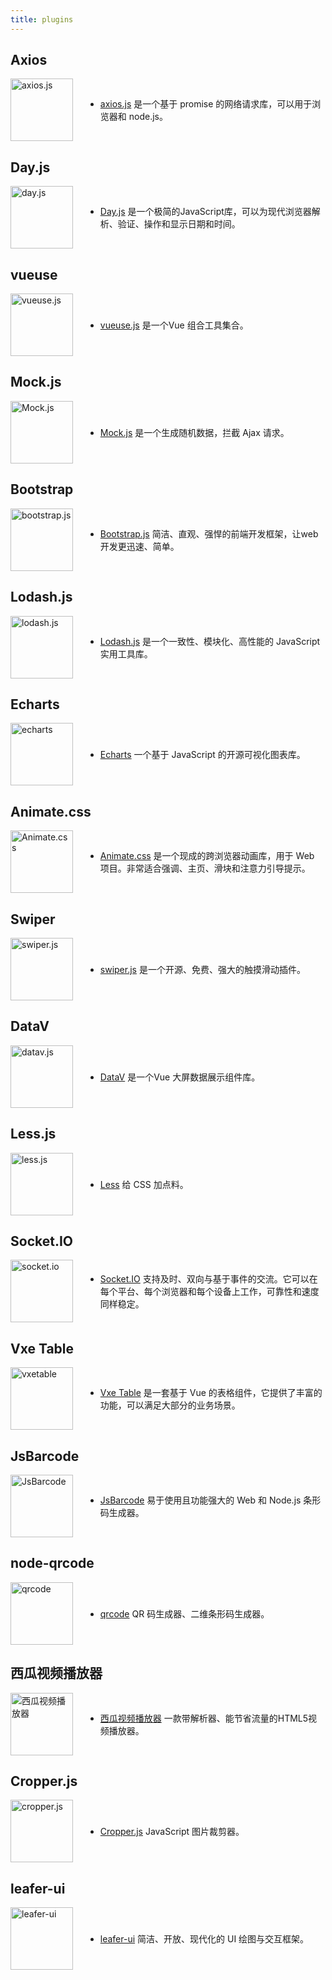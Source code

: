 ```yaml
---
title: plugins
---
```


<script setup>
  import { useData } from 'vitepress'
  const { isDark } = useData()
</script>

## Axios

<div class="introduce">
  <a href="https://www.axios-http.cn/" target="_blank">
    <img src="/assets/axios-logo.png" alt="axios.js" width="100" height="100">
  </a>
  <ul>
    <li> <a href="/plugins/axios">axios.js</a> 是一个基于 promise 的网络请求库，可以用于浏览器和 node.js。</li>
  </ul>
</div>


## Day.js

<div class="introduce">
  <a href="https://dayjs.fenxianglu.cn/" target="_blank">
    <img src="/assets/dayjs-logo.png" alt="day.js" width="100" height="100">
  </a>
  <ul>
    <li> <a href="/plugins/dayjs">Day.js</a> 是一个极简的JavaScript库，可以为现代浏览器解析、验证、操作和显示日期和时间。</li>
  </ul>
</div>


## vueuse

<div class="introduce">
  <a href="https://vueuse.org/" target="_blank">
    <img src="/assets/vueuse-logo.svg" alt="vueuse.js" width="100" height="100">
  </a>
  <ul>
    <li> <a href="/plugins/vueuse">vueuse.js</a> 是一个Vue 组合工具集合。</li>
  </ul>
</div>


## Mock.js

<div class="introduce">
  <a href="http://mockjs.com/" target="_blank">
    <img src="/assets/mock-logo.svg" alt="Mock.js" width="100" height="100">
  </a>
  <ul>
    <li> <a href="/plugins/mock">Mock.js</a> 是一个生成随机数据，拦截 Ajax 请求。</li>
  </ul>
</div>


## Bootstrap

<div class="introduce">
  <a href="https://www.bootcss.com/" target="_blank">
    <img src="/assets/bootstrap-logo.png" alt="bootstrap.js" width="100" height="100">
  </a>
  <ul>
    <li> <a href="/plugins/bootstrap">Bootstrap.js</a> 简洁、直观、强悍的前端开发框架，让web开发更迅速、简单。</li>
  </ul>
</div>


## Lodash.js

<div class="introduce">
  <a href="https://www.lodashjs.com/" target="_blank">
    <img src="/assets/lodash-logo.png" alt="lodash.js" width="100" height="100">
  </a>
  <ul>
    <li> <a href="/plugins/lodash">Lodash.js</a> 是一个一致性、模块化、高性能的 JavaScript 实用工具库。</li>
  </ul>
</div>


## Echarts

<div class="introduce">
  <a href="https://echarts.apache.org/zh/index.html" target="_blank">
    <img src="/assets/echarts-logo.png" alt="echarts" width="100" height="100">
  </a>
  <ul>
    <li> <a href="/plugins/echarts">Echarts</a> 一个基于 JavaScript 的开源可视化图表库。</li>
  </ul>
</div>


## Animate.css

<div class="introduce">
  <a href="https://animate.style/" target="_blank">
    <img src="/assets/animate.css-logo.png" alt="Animate.css" width="100" height="100">
  </a>
  <ul>
    <li> <a href="/plugins/animate">Animate.css</a> 是一个现成的跨浏览器动画库，用于 Web 项目。非常适合强调、主页、滑块和注意力引导提示。</li>
  </ul>
</div>


## Swiper

<div class="introduce">
  <a href="https://www.swiper.com.cn/" target="_blank">
    <img src="/assets/swiper-logo.svg" alt="swiper.js" width="100" height="100">
  </a>
  <ul>
    <li> <a href="/plugins/swiper">swiper.js</a> 是一个开源、免费、强大的触摸滑动插件。</li>
  </ul>
</div>


## DataV

<div class="introduce">
  <a href="http://datav.jiaminghi.com/" target="_blank">
    <img src="/assets/datav-logo.png" alt="datav.js" width="100" height="100">
  </a>
  <ul>
    <li> <a href="/plugins/datav">DataV</a> 是一个Vue 大屏数据展示组件库。</li>
  </ul>
</div>


## Less.js

<div class="introduce">
  <a href="https://less.bootcss.com/" target="_blank">
    <img src="/assets/less-logo.png" alt="less.js" width="100" height="100">
  </a>
  <ul>
    <li> <a href="/plugins/less">Less</a> 给 CSS 加点料。</li>
  </ul>
</div>


## Socket.IO

<div class="introduce">
  <a href="https://socket.io/zh-CN/" target="_blank">
    <img :src="isDark ? '/assets/socket.io-logo-light.svg' : '/assets/socket.io-logo-dark.svg'" alt="socket.io" width="100" height="100">
  </a>
  <ul>
    <li> <a href="/plugins/socketio">Socket.IO</a> 支持及时、双向与基于事件的交流。它可以在每个平台、每个浏览器和每个设备上工作，可靠性和速度同样稳定。</li>
  </ul>
</div>


## Vxe Table

<div class="introduce">
  <a href="https://vxetable.cn/#/start/install" target="_blank">
    <img src="/assets/VxeTable-logo.png" alt="vxetable" width="100" height="100">
  </a>
  <ul>
    <li> <a href="/plugins/vxetable">Vxe Table</a> 是一套基于 Vue 的表格组件，它提供了丰富的功能，可以满足大部分的业务场景。</li>
  </ul>
</div>


## JsBarcode

<div class="introduce">
  <a href="https://lindell.me/JsBarcode/" target="_blank">
    <img src="/assets/JsBarcode-logo.svg" alt="JsBarcode" width="100" height="100">
  </a>
  <ul>
    <li> <a href="/plugins/jsbarcode">JsBarcode</a> 易于使用且功能强大的 Web 和 Node.js 条形码生成器。</li>
  </ul>
</div>


## node-qrcode

<div class="introduce">
  <a href="https://qrcode.nodejs.cn/" target="_blank">
    <img src="/assets/qrcode-logo.png" alt="qrcode" width="100" height="100">
  </a>
  <ul>
    <li> <a href="/plugins/qrcode">qrcode</a>  QR 码生成器、二维条形码生成器。</li>
  </ul>
</div>


## 西瓜视频播放器

<div class="introduce">
  <a href="https://v3.h5player.bytedance.com/" target="_blank">
    <img :src="isDark ? '/assets/xgh5player-logo-light.png' : '/assets/xgh5player-logo-dark.png'" alt="西瓜视频播放器" width="100" height="100">
  </a>
  <ul>    
    <li> <a href="/plugins/xgh5player">西瓜视频播放器</a> 一款带解析器、能节省流量的HTML5视频播放器。</li>
  </ul>  
</div>    


## Cropper.js

<div class="introduce">
  <a href="https://fengyuanchen.github.io/cropperjs/v2/zh/" target="_blank">
    <img src="/assets/cropper-logo.svg" alt="cropper.js" width="100" height="100">
  </a>
  <ul>    
    <li> <a href="/plugins/cropper">Cropper.js</a> JavaScript 图片裁剪器。</li>
  </ul>  
</div>   


## leafer-ui

<div class="introduce">
  <a href="https://www.leaferjs.com/ui/" target="_blank">
    <img src="/assets/leafer-ui-logo.svg" alt="leafer-ui" width="100" height="100">
  </a>
  <ul>    
    <li> <a href="/plugins/leaferui">leafer-ui</a> 简洁、开放、现代化的 UI 绘图与交互框架。</li>
  </ul>  
</div>    



<style>
  .introduce {
    display: flex;
    align-items: center;
    gap: 20px;

    img {
      border: 0 !important;
      margin: 0 !important;
    }
  }
</style>